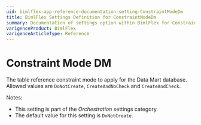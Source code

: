 ```yaml
---
uid: bimlflex-app-reference-documentation-setting-ConstraintModeDm
title: BimlFlex Settings Definition for ConstraintModeDm
summary: Documentation of settings option within BimlFlex for ConstraintModeDm
varigenceProduct: BimlFlex
varigenceArticleType: Reference
---
```


# Constraint Mode DM

The table reference constraint mode to apply for the Data Mart database. Allowed values are `DoNotCreate`, `CreateAndNoCheck` and `CreateAndCheck`.

Notes:

* This setting is part of the *Orchestration* settings category.
* The default value for this setting is `DoNotCreate`.

